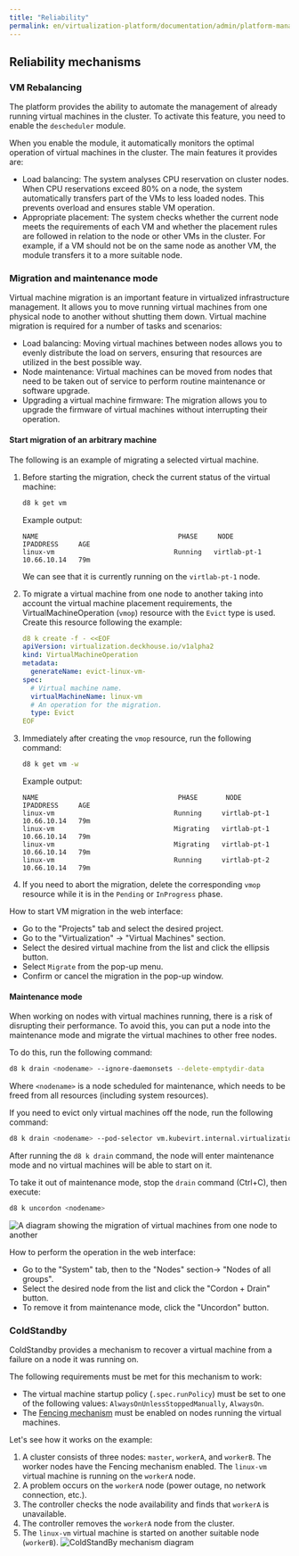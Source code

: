 ```yaml
---
title: "Reliability"
permalink: en/virtualization-platform/documentation/admin/platform-management/virtualization/reliability.html
---
```


## Reliability mechanisms

### VM Rebalancing

The platform provides the ability to automate the management of already running virtual machines in the cluster. To activate this feature, you need to enable the `descheduler` module.

When you enable the module, it automatically monitors the optimal operation of virtual machines in the cluster. The main features it provides are:

- Load balancing: The system analyses CPU reservation on cluster nodes. When CPU reservations exceed 80% on a node, the system automatically transfers part of the VMs to less loaded nodes. This prevents overload and ensures stable VM operation.
- Appropriate placement: The system checks whether the current node meets the requirements of each VM and whether the placement rules are followed in relation to the node or other VMs in the cluster. For example, if a VM should not be on the same node as another VM, the module transfers it to a more suitable node.

### Migration and maintenance mode

Virtual machine migration is an important feature in virtualized infrastructure management. It allows you to move running virtual machines from one physical node to another without shutting them down. Virtual machine migration is required for a number of tasks and scenarios:

- Load balancing: Moving virtual machines between nodes allows you to evenly distribute the load on servers, ensuring that resources are utilized in the best possible way.
- Node maintenance: Virtual machines can be moved from nodes that need to be taken out of service to perform routine maintenance or software upgrade.
- Upgrading a virtual machine firmware: The migration allows you to upgrade the firmware of virtual machines without interrupting their operation.

#### Start migration of an arbitrary machine

The following is an example of migrating a selected virtual machine.

1. Before starting the migration, check the current status of the virtual machine:

   ```bash
   d8 k get vm
   ```

   Example output:

   ```console
   NAME                                   PHASE     NODE           IPADDRESS     AGE
   linux-vm                              Running   virtlab-pt-1   10.66.10.14   79m
   ```

   We can see that it is currently running on the `virtlab-pt-1` node.

1. To migrate a virtual machine from one node to another taking into account the virtual machine placement requirements, the VirtualMachineOperation (`vmop`) resource with the `Evict` type is used. Create this resource following the example:

   ```yaml
   d8 k create -f - <<EOF
   apiVersion: virtualization.deckhouse.io/v1alpha2
   kind: VirtualMachineOperation
   metadata:
     generateName: evict-linux-vm-
   spec:
     # Virtual machine name.
     virtualMachineName: linux-vm
     # An operation for the migration.
     type: Evict
   EOF
   ```

1. Immediately after creating the `vmop` resource, run the following command:

   ```bash
   d8 k get vm -w
   ```

   Example output:

   ```console
   NAME                                   PHASE       NODE           IPADDRESS     AGE
   linux-vm                              Running     virtlab-pt-1   10.66.10.14   79m
   linux-vm                              Migrating   virtlab-pt-1   10.66.10.14   79m
   linux-vm                              Migrating   virtlab-pt-1   10.66.10.14   79m
   linux-vm                              Running     virtlab-pt-2   10.66.10.14   79m
   ```

1. If you need to abort the migration, delete the corresponding `vmop` resource while it is in the `Pending` or `InProgress` phase.

How to start VM migration in the web interface:

- Go to the "Projects" tab and select the desired project.
- Go to the "Virtualization" → "Virtual Machines" section.
- Select the desired virtual machine from the list and click the ellipsis button.
- Select `Migrate` from the pop-up menu.
- Confirm or cancel the migration in the pop-up window.

#### Maintenance mode

When working on nodes with virtual machines running, there is a risk of disrupting their performance. To avoid this, you can put a node into the maintenance mode and migrate the virtual machines to other free nodes.

To do this, run the following command:

```bash
d8 k drain <nodename> --ignore-daemonsets --delete-emptydir-data
```

Where `<nodename>` is a node scheduled for maintenance, which needs to be freed from all resources (including system resources).

If you need to evict only virtual machines off the node, run the following command:

```bash
d8 k drain <nodename> --pod-selector vm.kubevirt.internal.virtualization.deckhouse.io/name --delete-emptydir-data
```

After running the `d8 k drain` command, the node will enter maintenance mode and no virtual machines will be able to start on it.

To take it out of maintenance mode, stop the `drain` command (Ctrl+C), then execute:

```bash
d8 k uncordon <nodename>
```

![A diagram showing the migration of virtual machines from one node to another](/../../../../../images/virtualization-platform/drain.png)

How to perform the operation in the web interface:

- Go to the "System" tab, then to the "Nodes" section→ "Nodes of all groups".
- Select the desired node from the list and click the "Cordon + Drain" button.
- To remove it from maintenance mode, click the "Uncordon" button.

### ColdStandby

ColdStandby provides a mechanism to recover a virtual machine from a failure on a node it was running on.

The following requirements must be met for this mechanism to work:

- The virtual machine startup policy (`.spec.runPolicy`) must be set to one of the following values: `AlwaysOnUnlessStoppedManually`, `AlwaysOn`.
- The [Fencing mechanism](/modules/node-manager/cr.html#nodegroup#nodegroup-v1-spec-fencing-mode) must be enabled on nodes running the virtual machines.

Let's see how it works on the example:

1. A cluster consists of three nodes: `master`, `workerA`, and `workerB`. The worker nodes have the Fencing mechanism enabled. The `linux-vm` virtual machine is running on the `workerA` node.
1. A problem occurs on the `workerA` node (power outage, no network connection, etc.).
1. The controller checks the node availability and finds that `workerA` is unavailable.
1. The controller removes the `workerA` node from the cluster.
1. The `linux-vm` virtual machine is started on another suitable node (`workerB`).
   ![ColdStandBy mechanism diagram](/../../../../../images/virtualization-platform/coldstandby.png)
